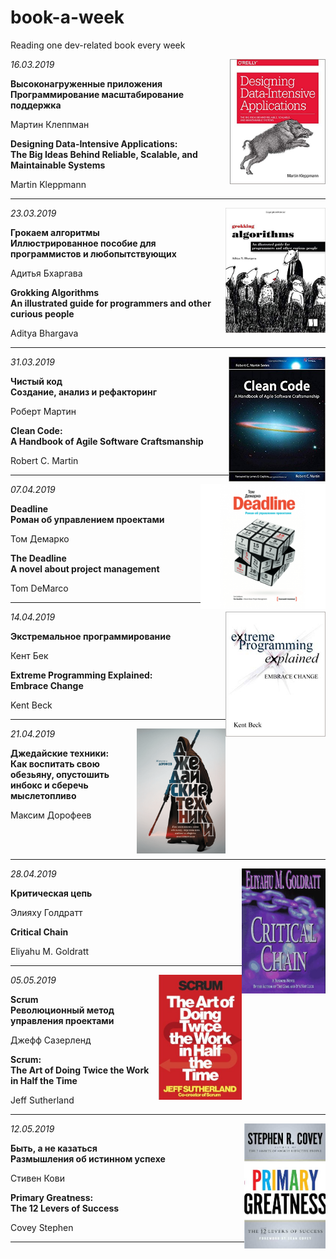 # book-a-week
Reading one dev-related book every week

<img height="200" align="right" src="./images/designing-data-Intensive-applications.jpg"/>
 
*16.03.2019*

**Высоконагруженные приложения\
Программирование масштабирование поддержка**

Мартин Клеппман
 
**Designing Data-Intensive Applications:\
The Big Ideas Behind Reliable, Scalable, and Maintainable Systems**

Martin Kleppmann 
 
---

<img height="200" align="right" src="./images/grokking-algorithms.jpg"/>

*23.03.2019*

**Грокаем алгоритмы\
Иллюстрированное пособие для программистов и любопытствующих**
 
Адитья Бхаргава

**Grokking Algorithms\
An illustrated guide for programmers and other curious people**

Aditya Bhargava
 
---

<img height="200" align="right" src="./images/clean_code.jpg"/>

*31.03.2019*

**Чистый код\
Создание, анализ и рефакторинг**
 
Роберт Мартин

**Clean Code:\
A Handbook of Agile Software Craftsmanship**

Robert C. Martin
 
---

<img height="200" align="right" src="./images/deadline.jpg"/>

*07.04.2019*

**Deadline\
Роман об управлением проектами**
 
Том Демарко

**The Deadline\
 A novel about project management**

Tom DeMarco
 
---

<img height="200" align="right" src="./images/xp.jpg"/>

*14.04.2019*

**Экстремальное программирование**
 
Кент Бек

**Extreme Programming Explained:\
 Embrace Change**

Kent Beck
 
---

<img height="200" align="right" src="./images/jedy-tech.png"/>

*21.04.2019*

**Джедайские техники:\
Как воспитать свою обезьяну, опустошить инбокс и сберечь мыслетопливо**

Максим Дорофеев

<br></br>

---

<img height="200" align="right" src="./images/critical-chain.jpg"/>

*28.04.2019*

**Критическая цепь**
 
Элияху Голдратт

**Critical Chain**

Eliyahu M. Goldratt
 
---

<img height="200" align="right" src="./images/scrum.jpg"/>

*05.05.2019*

**Scrum\
Революционный метод управления проектами**
 
Джефф Сазерленд

**Scrum:\
 The Art of Doing Twice the Work in Half the Time**

Jeff Sutherland
 
---

<img height="200" align="right" src="./images/primary-greatness.jpg"/>

*12.05.2019*

**Быть, а не казаться\
Размышления об истинном успехе**
 
Стивен Кови

**Primary Greatness:\
The 12 Levers of Success**

Covey Stephen
 
---
